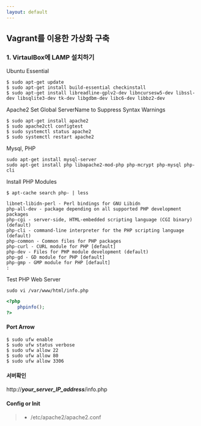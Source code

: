 ```yaml
---
layout: default
---
```


## Vagrant를 이용한 가상화 구축


### 1. VirtaulBox에 LAMP 설치하기

Ubuntu Essential

```
$ sudo apt-get update
$ sudo apt-get install build-essential checkinstall
$ sudo apt-get install libreadline-gplv2-dev libncursesw5-dev libssl-dev libsqlite3-dev tk-dev libgdbm-dev libc6-dev libbz2-dev
```

Apache2 Set Global ServerName to Suppress Syntax Warnings

```
$ sudo apt-get install apache2 
$ sudo apache2ctl configtest
$ sudo systemctl status apache2
$ sudo systemctl restart apache2
```

Mysql, PHP

```
sudo apt-get install mysql-server
sudo apt-get install php libapache2-mod-php php-mcrypt php-mysql php-cli
```

Install PHP Modules

```
$ apt-cache search php- | less

libnet-libidn-perl - Perl bindings for GNU Libidn
php-all-dev - package depending on all supported PHP development packages
php-cgi - server-side, HTML-embedded scripting language (CGI binary) (default)
php-cli - command-line interpreter for the PHP scripting language (default)
php-common - Common files for PHP packages
php-curl - CURL module for PHP [default]
php-dev - Files for PHP module development (default)
php-gd - GD module for PHP [default]
php-gmp - GMP module for PHP [default]
:
```

Test PHP Web Server

```
sudo vi /var/www/html/info.php
```
```php
<?php
	phpinfo();
?>
```

#### Port Arrow
```
$ sudo ufw enable
$ sudo ufw status verbose
$ sudo ufw allow 22
$ sudo ufw allow 80
$ sudo ufw allow 3306
```

#### <a name="fenced-code-block">서버확인</a>
http://***your_server_IP_address***/info.php


#### Config or Init
> * /etc/apache2/apache2.conf

